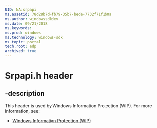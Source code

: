 ```yaml
---
UID: NA:srpapi
ms.assetid: 78d28b7d-fb79-35b7-bede-7732f71f1b0a
ms.author: windowssdkdev
ms.date: 09/21/2018
ms.keywords: 
ms.prod: windows
ms.technology: windows-sdk
ms.topic: portal
tech.root: edp
archived: true
---
```


# Srpapi.h header


## -description


This header is used by Windows Information Protection (WIP). For more information, see:

- [Windows Information Protection (WIP)](../_edp)
